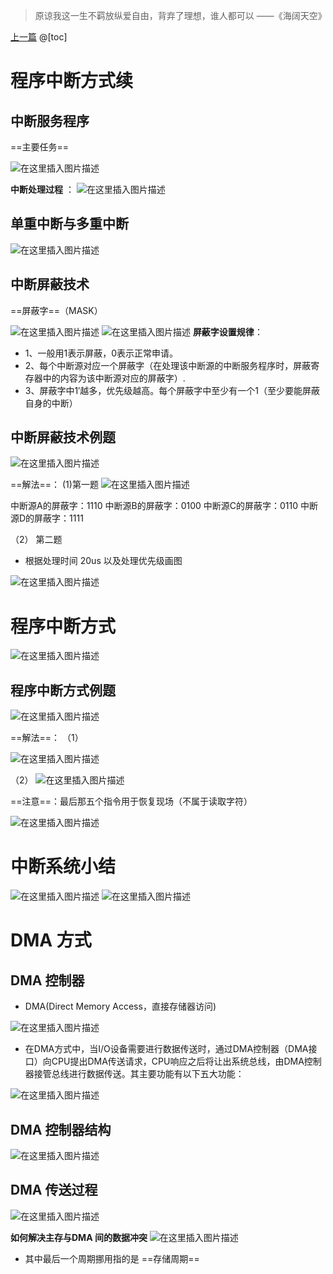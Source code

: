 ﻿> 原谅我这一生不羁放纵爱自由，背弃了理想，谁人都可以 
>                                                                ——《海阔天空》

[上一篇](https://blog.csdn.net/QuantumYou/article/details/117852891?spm=1001.2014.3001.5501)
@[toc]

# 程序中断方式续
## 中断服务程序
==主要任务==

![在这里插入图片描述](https://img-blog.csdnimg.cn/20210614143418698.png?x-oss-process=image/watermark,type_ZmFuZ3poZW5naGVpdGk,shadow_10,text_aHR0cHM6Ly9ibG9nLmNzZG4ubmV0L1F1YW50dW1Zb3U=,size_16,color_FFFFFF,t_70)

**中断处理过程** ：
![在这里插入图片描述](https://img-blog.csdnimg.cn/20210614143523586.png?x-oss-process=image/watermark,type_ZmFuZ3poZW5naGVpdGk,shadow_10,text_aHR0cHM6Ly9ibG9nLmNzZG4ubmV0L1F1YW50dW1Zb3U=,size_16,color_FFFFFF,t_70)
## 单重中断与多重中断
![在这里插入图片描述](https://img-blog.csdnimg.cn/20210614144000444.png?x-oss-process=image/watermark,type_ZmFuZ3poZW5naGVpdGk,shadow_10,text_aHR0cHM6Ly9ibG9nLmNzZG4ubmV0L1F1YW50dW1Zb3U=,size_16,color_FFFFFF,t_70)
## 中断屏蔽技术
==屏蔽字==（MASK）

![在这里插入图片描述](https://img-blog.csdnimg.cn/20210614145128897.png?x-oss-process=image/watermark,type_ZmFuZ3poZW5naGVpdGk,shadow_10,text_aHR0cHM6Ly9ibG9nLmNzZG4ubmV0L1F1YW50dW1Zb3U=,size_16,color_FFFFFF,t_70)
![在这里插入图片描述](https://img-blog.csdnimg.cn/20210614145201426.png?x-oss-process=image/watermark,type_ZmFuZ3poZW5naGVpdGk,shadow_10,text_aHR0cHM6Ly9ibG9nLmNzZG4ubmV0L1F1YW50dW1Zb3U=,size_16,color_FFFFFF,t_70)
**屏蔽字设置规律**：

- 1、一般用1表示屏蔽，0表示正常申请。
- 2、每个中断源对应一个屏蔽字（在处理该中断源的中断服务程序时，屏蔽寄存器中的内容为该中断源对应的屏蔽字）.
- 3、屏蔽字中1′越多，优先级越高。每个屏蔽字中至少有一个1（至少要能屏蔽自身的中断）

## 中断屏蔽技术例题
![在这里插入图片描述](https://img-blog.csdnimg.cn/20210614150202877.png?x-oss-process=image/watermark,type_ZmFuZ3poZW5naGVpdGk,shadow_10,text_aHR0cHM6Ly9ibG9nLmNzZG4ubmV0L1F1YW50dW1Zb3U=,size_16,color_FFFFFF,t_70)

==解法==：
(1)第一题
![在这里插入图片描述](https://img-blog.csdnimg.cn/20210614150321989.png?x-oss-process=image/watermark,type_ZmFuZ3poZW5naGVpdGk,shadow_10,text_aHR0cHM6Ly9ibG9nLmNzZG4ubmV0L1F1YW50dW1Zb3U=,size_16,color_FFFFFF,t_70)

中断源A的屏蔽字：1110
中断源B的屏蔽字：0100
中断源C的屏蔽字：0110
中断源D的屏蔽字：1111

（2） 第二题

- 根据处理时间 20us 以及处理优先级画图

![在这里插入图片描述](https://img-blog.csdnimg.cn/20210614150610702.png?x-oss-process=image/watermark,type_ZmFuZ3poZW5naGVpdGk,shadow_10,text_aHR0cHM6Ly9ibG9nLmNzZG4ubmV0L1F1YW50dW1Zb3U=,size_16,color_FFFFFF,t_70)


# 程序中断方式
![在这里插入图片描述](https://img-blog.csdnimg.cn/20210614151443381.png?x-oss-process=image/watermark,type_ZmFuZ3poZW5naGVpdGk,shadow_10,text_aHR0cHM6Ly9ibG9nLmNzZG4ubmV0L1F1YW50dW1Zb3U=,size_16,color_FFFFFF,t_70)
## 程序中断方式例题
![在这里插入图片描述](https://img-blog.csdnimg.cn/20210614151738987.png?x-oss-process=image/watermark,type_ZmFuZ3poZW5naGVpdGk,shadow_10,text_aHR0cHM6Ly9ibG9nLmNzZG4ubmV0L1F1YW50dW1Zb3U=,size_16,color_FFFFFF,t_70)

==解法==：
（1）

![在这里插入图片描述](https://img-blog.csdnimg.cn/20210614153442887.png?x-oss-process=image/watermark,type_ZmFuZ3poZW5naGVpdGk,shadow_10,text_aHR0cHM6Ly9ibG9nLmNzZG4ubmV0L1F1YW50dW1Zb3U=,size_16,color_FFFFFF,t_70)

 （2）
 ![在这里插入图片描述](https://img-blog.csdnimg.cn/20210614153918979.png?x-oss-process=image/watermark,type_ZmFuZ3poZW5naGVpdGk,shadow_10,text_aHR0cHM6Ly9ibG9nLmNzZG4ubmV0L1F1YW50dW1Zb3U=,size_16,color_FFFFFF,t_70)

==注意==：最后那五个指令用于恢复现场（不属于读取字符）

![在这里插入图片描述](https://img-blog.csdnimg.cn/20210614154018366.png?x-oss-process=image/watermark,type_ZmFuZ3poZW5naGVpdGk,shadow_10,text_aHR0cHM6Ly9ibG9nLmNzZG4ubmV0L1F1YW50dW1Zb3U=,size_16,color_FFFFFF,t_70)
# 中断系统小结

![在这里插入图片描述](https://img-blog.csdnimg.cn/20210614150728137.png?x-oss-process=image/watermark,type_ZmFuZ3poZW5naGVpdGk,shadow_10,text_aHR0cHM6Ly9ibG9nLmNzZG4ubmV0L1F1YW50dW1Zb3U=,size_16,color_FFFFFF,t_70)
![在这里插入图片描述](https://img-blog.csdnimg.cn/20210614154111606.png?x-oss-process=image/watermark,type_ZmFuZ3poZW5naGVpdGk,shadow_10,text_aHR0cHM6Ly9ibG9nLmNzZG4ubmV0L1F1YW50dW1Zb3U=,size_16,color_FFFFFF,t_70)

# DMA 方式
## DMA 控制器
- DMA(Direct Memory Access，直接存储器访问) 

![在这里插入图片描述](https://img-blog.csdnimg.cn/20210614164854105.png?x-oss-process=image/watermark,type_ZmFuZ3poZW5naGVpdGk,shadow_10,text_aHR0cHM6Ly9ibG9nLmNzZG4ubmV0L1F1YW50dW1Zb3U=,size_16,color_FFFFFF,t_70)
- 在DMA方式中，当I/O设备需要进行数据传送时，通过DMA控制器（DMA接口）向CPU提出DMA传送请求，CPU响应之后将让出系统总线，由DMA控制器接管总线进行数据传送。其主要功能有以下五大功能：

![在这里插入图片描述](https://img-blog.csdnimg.cn/20210614170059738.png)
## DMA 控制器结构
![在这里插入图片描述](https://img-blog.csdnimg.cn/20210614174642949.png?x-oss-process=image/watermark,type_ZmFuZ3poZW5naGVpdGk,shadow_10,text_aHR0cHM6Ly9ibG9nLmNzZG4ubmV0L1F1YW50dW1Zb3U=,size_16,color_FFFFFF,t_70)
## DMA 传送过程
![在这里插入图片描述](https://img-blog.csdnimg.cn/20210614180658118.png?x-oss-process=image/watermark,type_ZmFuZ3poZW5naGVpdGk,shadow_10,text_aHR0cHM6Ly9ibG9nLmNzZG4ubmV0L1F1YW50dW1Zb3U=,size_16,color_FFFFFF,t_70)

**如何解决主存与DMA 间的数据冲突**
 ![在这里插入图片描述](https://img-blog.csdnimg.cn/20210614180804606.png?x-oss-process=image/watermark,type_ZmFuZ3poZW5naGVpdGk,shadow_10,text_aHR0cHM6Ly9ibG9nLmNzZG4ubmV0L1F1YW50dW1Zb3U=,size_16,color_FFFFFF,t_70)
 - 其中最后一个周期挪用指的是 ==存储周期==


